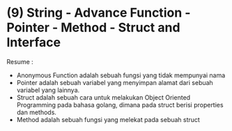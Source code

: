 (9) String - Advance Function - Pointer - Method - Struct and Interface
==
Resume :
- Anonymous Function adalah sebuah fungsi yang tidak mempunyai nama
- Pointer adalah sebuah variabel yang menyimpan alamat dari sebuah variabel yang lainnya.
- Struct adalah sebuah cara untuk melakukan Object Oriented Programming pada bahasa golang, dimana pada struct berisi properties dan methods.
- Method adalah sebuah fungsi yang melekat pada sebuah struct